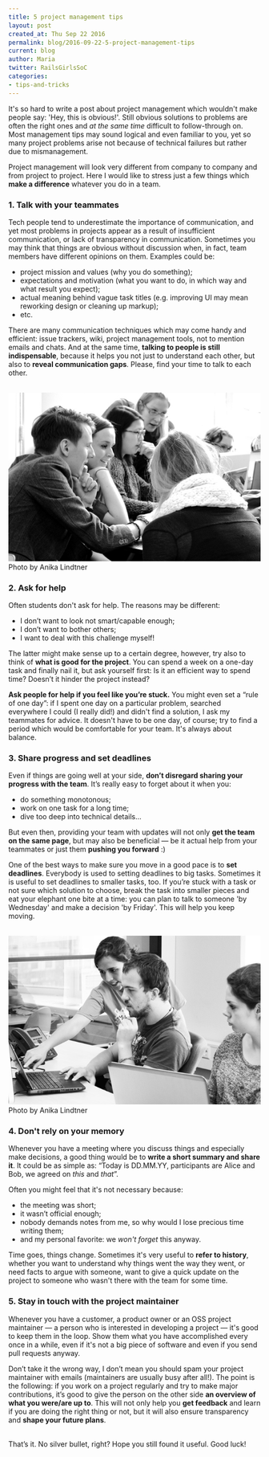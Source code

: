 ```yaml
---
title: 5 project management tips
layout: post
created_at: Thu Sep 22 2016
permalink: blog/2016-09-22-5-project-management-tips
current: blog
author: Maria
twitter: RailsGirlsSoC
categories:
- tips-and-tricks
---
```


It's so hard to write a post about project management which wouldn't make people say: 'Hey, this is obvious!'. Still obvious solutions to problems are often the right ones and *at the same time* difficult to follow-through on. Most management tips may sound logical and even familiar to you, yet so many project problems arise not because of technical failures but rather due to mismanagement.

Project management will look very different from company to company and from project to project. Here I would like to stress just a few things which **make a difference** whatever you do in a team.

### <span class="color-red">1. Talk with your teammates</span>
Tech people tend to underestimate the importance of communication, and yet most problems in projects appear as a result of insufficient communication, or lack of transparency in communication. Sometimes you may think that things are obvious without discussion when, in fact, team members have different opinions on them. Examples could be:

* project mission and values (why you do something);
* expectations and motivation (what you want to do, in which way and what result you expect);
* actual meaning behind vague task titles (e.g. improving UI may mean reworking design or cleaning up markup);
* etc.

There are many communication techniques which may come handy and efficient: issue trackers, wiki, project management tools, not to mention emails and chats. And at the same time, **talking to people is still indispensable**, because it helps you not just to understand each other, but also to **reveal communication gaps**. Please, find your time to talk to each other.

<br>
<img src="/img/blog/2016/2016-09-22-management-tips-1.jpg">
<div class="image-credits">
  Photo by Anika Lindtner
</div>

### <span class="color-red">2. Ask for help</span>
Often students don't ask for help. The reasons may be different:

* I don’t want to look not smart/capable enough;
* I don’t want to bother others;
* I want to deal with this challenge myself!

The latter might make sense up to a certain degree, however, try also to think of **what is good for the project**. You can spend a week on a one-day task and finally nail it, but ask yourself first: Is it an efficient way to spend time? Doesn’t it hinder the project instead?

**Ask people for help if you feel like you’re stuck.** You might even set a “rule of one day”: if I spent one day on a particular problem, searched everywhere I could (I really did!) and didn't find a solution, I ask my teammates for advice. It doesn't have to be one day, of course; try to find a period which would be comfortable for your team. It's always about balance.

### <span class="color-red">3. Share progress and set deadlines</span>
Even if things are going well at your side, **don’t disregard sharing your progress with the team**. It’s really easy to forget about it when you:

* do something monotonous;
* work on one task for a long time;
* dive too deep into technical details...

But even then, providing your team with updates will not only **get the team on the same page**, but may also be beneficial — be it actual help from your teammates or just them **pushing you forward** :)

One of the best ways to make sure you move in a good pace is to **set deadlines**. Everybody is used to setting deadlines to big tasks. Sometimes it is useful to set deadlines to smaller tasks, too. If you’re stuck with a task or not sure which solution to choose, break the task into smaller pieces and eat your elephant one bite at a time: you can plan to talk to someone 'by Wednesday' and make a decision 'by Friday'. This will help you keep moving.

<br>
<img src="/img/blog/2016/2016-09-22-management-tips-2.jpg">
<div class="image-credits">
  Photo by Anika Lindtner
</div>

### <span class="color-red">4. Don't rely on your memory</span>
Whenever you have a meeting where you discuss things and especially make decisions, a good thing would be to **write a short summary and share it**. It could be as simple as: “Today is DD.MM.YY, participants are Alice and Bob, we agreed on *this* and *that*”.

Often you might feel that it's not necessary because:

* the meeting was short;
* it wasn’t official enough;
* nobody demands notes from me, so why would I lose precious time writing them;
* and my personal favorite: we *won't forget* this anyway.

Time goes, things change. Sometimes it's very useful to **refer to history**, whether you want to understand why things went the way they went, or need facts to argue with someone, want to give a quick update on the project to someone who wasn't there with the team for some time.

### <span class="color-red">5. Stay in touch with the project maintainer</span>
Whenever you have a customer, a product owner or an OSS project maintainer — a person who is interested in developing a project — it's good to keep them in the loop. Show them what you have accomplished every once in a while, even if it's not a big piece of software and even if you send pull requests anyway.

Don’t take it the wrong way, I don’t mean you should spam your project maintainer with emails (maintainers are usually busy after all!). The point is the following: if you work on a project regularly and try to make major contributions, it’s good to give the person on the other side **an overview of what you were/are up to**. This will not only help you **get feedback** and learn if you are doing the right thing or not, but it will also ensure transparency and **shape your future plans**.

<br>
That’s it. No silver bullet, right? Hope you still found it useful. Good luck!
